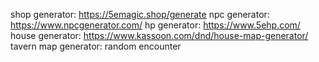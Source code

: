 shop generator: https://5emagic.shop/generate
npc generator: https://www.npcgenerator.com/
hp generator: https://www.5ehp.com/
house generator: https://www.kassoon.com/dnd/house-map-generator/
tavern map generator: 
random encounter 